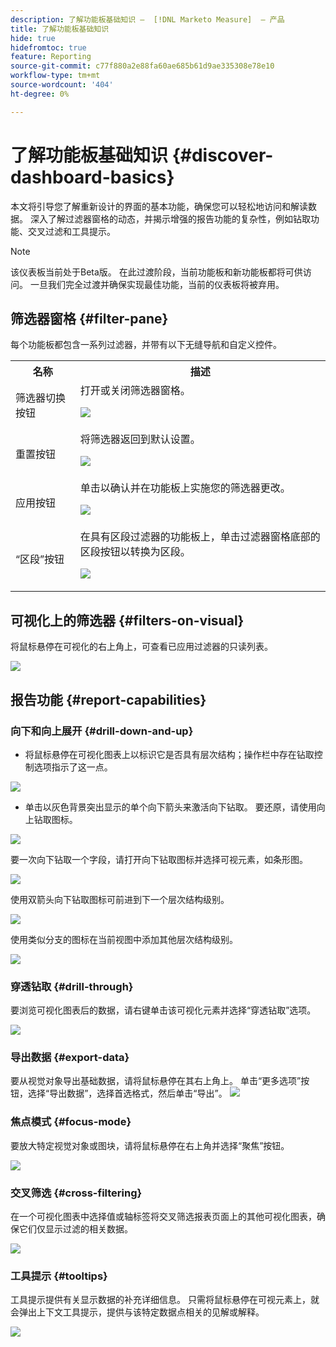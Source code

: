 ```yaml
---
description: 了解功能板基础知识 —  [!DNL Marketo Measure]  — 产品
title: 了解功能板基础知识
hide: true
hidefromtoc: true
feature: Reporting
source-git-commit: c77f880a2e88fa60ae685b61d9ae335308e78e10
workflow-type: tm+mt
source-wordcount: '404'
ht-degree: 0%

---
```


# 了解功能板基础知识 {#discover-dashboard-basics}

本文将引导您了解重新设计的界面的基本功能，确保您可以轻松地访问和解读数据。 深入了解过滤器窗格的动态，并揭示增强的报告功能的复杂性，例如钻取功能、交叉过滤和工具提示。

>[!NOTE]
>
>该仪表板当前处于Beta版。 在此过渡阶段，当前功能板和新功能板都将可供访问。 一旦我们完全过渡并确保实现最佳功能，当前的仪表板将被弃用。

## 筛选器窗格 {#filter-pane}

每个功能板都包含一系列过滤器，并带有以下无缝导航和自定义控件。

<table style="table-layout:auto"> 
 <tbody> 
  <tr> 
   <th>名称</th> 
   <th>描述</th>
  </tr> 
  <tr> 
   <td>筛选器切换按钮</td>
   <td>打开或关闭筛选器窗格。
   <p><img src="assets/discover-dashboard-basics-1.png"></td>
  </tr>
  <tr> 
   <td>重置按钮</td>
   <td>将筛选器返回到默认设置。
   <p><img src="assets/discover-dashboard-basics-2.png"></td>
  </tr>
   <tr> 
   <td>应用按钮</td>
   <td>单击以确认并在功能板上实施您的筛选器更改。
   <p><img src="assets/discover-dashboard-basics-3.png"></td>
  </tr>
  <tr> 
   <td>“区段”按钮</td>
   <td>在具有区段过滤器的功能板上，单击过滤器窗格底部的区段按钮以转换为区段。
   <p><img src="assets/discover-dashboard-basics-3a.png"></td>
  </tr>
 </tbody> 
</table>

## 可视化上的筛选器 {#filters-on-visual}

将鼠标悬停在可视化的右上角上，可查看已应用过滤器的只读列表。

![](assets/discover-dashboard-basics-3b.png)

## 报告功能 {#report-capabilities}

### 向下和向上展开 {#drill-down-and-up}

* 将鼠标悬停在可视化图表上以标识它是否具有层次结构；操作栏中存在钻取控制选项指示了这一点。

![](assets/discover-dashboard-basics-4.png)

* 单击以灰色背景突出显示的单个向下箭头来激活向下钻取。 要还原，请使用向上钻取图标。

![](assets/discover-dashboard-basics-5.png)

要一次向下钻取一个字段，请打开向下钻取图标并选择可视元素，如条形图。

![](assets/discover-dashboard-basics-6.gif)

使用双箭头向下钻取图标可前进到下一个层次结构级别。

![](assets/discover-dashboard-basics-7.gif)

使用类似分支的图标在当前视图中添加其他层次结构级别。

![](assets/discover-dashboard-basics-8.gif)

### 穿透钻取 {#drill-through}

要浏览可视化图表后的数据，请右键单击该可视化元素并选择“穿透钻取”选项。

![](assets/discover-dashboard-basics-9.gif)

### 导出数据 {#export-data}

要从视觉对象导出基础数据，请将鼠标悬停在其右上角上。 单击“更多选项”按钮，选择“导出数据”，选择首选格式，然后单击“导出”。
![](assets/discover-dashboard-basics-10.gif)

### 焦点模式 {#focus-mode}

要放大特定视觉对象或图块，请将鼠标悬停在右上角并选择“聚焦”按钮。

![](assets/discover-dashboard-basics-11.gif)

### 交叉筛选 {#cross-filtering}

在一个可视化图表中选择值或轴标签将交叉筛选报表页面上的其他可视化图表，确保它们仅显示过滤的相关数据。

![](assets/discover-dashboard-basics-12.gif)

### 工具提示 {#tooltips}

工具提示提供有关显示数据的补充详细信息。 只需将鼠标悬停在可视元素上，就会弹出上下文工具提示，提供与该特定数据点相关的见解或解释。

![](assets/discover-dashboard-basics-13.gif)
